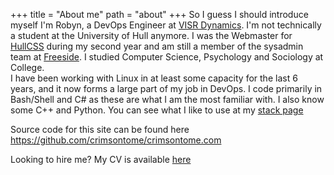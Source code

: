 +++
title = "About me"
path = "about"
+++
So I guess I should introduce myself I'm Robyn, a DevOps Engineer at [VISR Dynamics](https://visr-vr.com). 
I'm not technically a student at the University of Hull anymore. I was the Webmaster for [HullCSS](https://hullcss.org) during my second year and am still a member of the sysadmin team at [Freeside](https://freeside.co.uk).
I studied Computer Science, Psychology and Sociology at College.  
I have been working with Linux in at least some capacity for the last 6 years, and it now forms a large part of my job in DevOps. I code primarily in Bash/Shell and C# as these are what I am the most familiar with. I also know some C++ and Python. You can see what I like to use at my [stack page](https://crimsontome.com/stack/)  

Source code for this site can be found here <https://github.com/crimsontome/crimsontome.com>

Looking to hire me? My CV is available [here](/img/cv.pdf)
